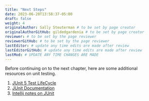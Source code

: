```yaml
---
title: "Next Steps"
date: 2023-06-28T13:58:37-05:00
draft: false
weight: 4
originalAuthor: Sally Steuterman # to be set by page creator
originalAuthorGitHub: gildedgardenia # to be set by page creator
reviewer: # to be set by the page reviewer
reviewerGitHub: # to be set by the page reviewer
lastEditor: # update any time edits are made after review
lastEditorGitHub: # update any time edits are made after review
lastMod: # UPDATE ANY TIME CHANGES ARE MADE
---
```


Before continuing on to the next chapter, here are some additional resources on unit testing.

1. [JUnit 5 Test LifeCycle](https://howtodoinjava.com/junit5/junit-5-test-lifecycle/)
1. [JUnit Documentation](https://junit.org/junit5/docs/current/user-guide/)
1. [Intellij notes on JUnit](https://www.jetbrains.com/help/idea/junit.html)